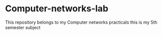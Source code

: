 # Computer-networks-lab
This repository belongs to my Computer networks practicals
this is my 5th semester subject 

